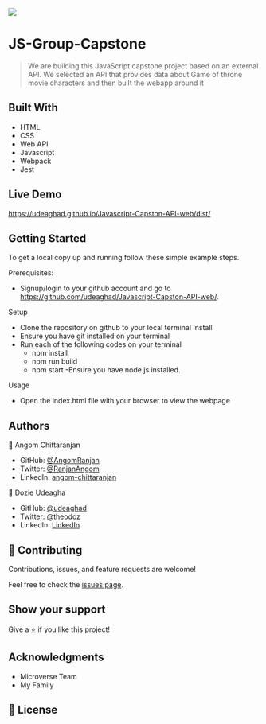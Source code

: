 [![](https://img.shields.io/badge/Microverse-Dozie%20Udeagha-blueviolet)](https://github.com/udeaghad)

# JS-Group-Capstone

>We are building this JavaScript capstone project based on an external API. We selected an API that provides data about Game of throne movie characters and then built the webapp around it

## Built With

- HTML
- CSS
- Web API
- Javascript
- Webpack
- Jest

## Live Demo

https://udeaghad.github.io/Javascript-Capston-API-web/dist/


## Getting Started

To get a local copy up and running follow these simple example steps.


Prerequisites: 
   - Signup/login to your github account and go to https://github.com/udeaghad/Javascript-Capston-API-web/.
   
Setup
   - Clone the repository on github to your local terminal
Install
   - Ensure you have git installed on your terminal
   - Run each of the following codes on your terminal
      -  npm install
      -  npm run build
      -  npm start
   -Ensure you have node.js installed.
  
Usage
   - Open the index.html file with your browser to view the webpage


## Authors

👤 Angom Chittaranjan

- GitHub: [@AngomRanjan](https://github.com/AngomRanjan)
- Twitter: [@RanjanAngom](https://twitter.com/RanjanAngom)
- LinkedIn: [angom-chittaranjan](https://linkedin.com/in/angom-chittaranjan)

👤 Dozie Udeagha

- GitHub: [@udeaghad](https://github.com/udeaghad)
- Twitter: [@theodoz](https://twitter.com/theodoz)
- LinkedIn: [LinkedIn](https://www.linkedin.com/in/dozie-udeagha/)

## 🤝 Contributing

Contributions, issues, and feature requests are welcome!

Feel free to check the [issues page](https://github.com/udeaghad/Javascript-Capston-API-web/issues).

## Show your support

Give a [⭐️](https://github.com/udeaghad/Javascript-Capston-API-web/stargazers) if you like this project!


## Acknowledgments
- Microverse Team
- My Family

## 📝 License

